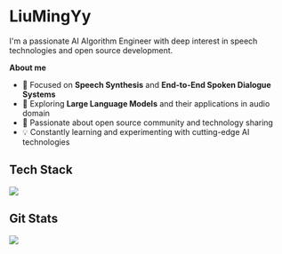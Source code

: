 # LiuMingYy

I'm a passionate AI Algorithm Engineer with deep interest in speech technologies and open source development.

**About me**

- 🎯 Focused on **Speech Synthesis** and **End-to-End Spoken Dialogue Systems**
- 🧠 Exploring **Large Language Models** and their applications in audio domain
- 🔬 Passionate about open source community and technology sharing
- 💡 Constantly learning and experimenting with cutting-edge AI technologies

## Tech Stack

<p align="left">
  <a href="https://skillicons.dev">
    <img src="https://skillicons.dev/icons?i=py,matlab,pytorch,tensorflow,sklearn,c,vscode,git,github"/>
  </a>
</p>

## Git Stats

<p align="left">
  <a href="https://github.com/jwliao1209">
    <img src="https://github-stats-alpha.vercel.app/api?username=jwliao1209&cc=22272e&tc=37BCF6&ic=fff&bc=0000">
  </a>
</p>
